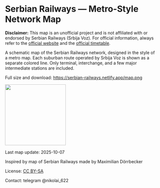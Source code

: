 # Serbian Railways — Metro-Style Network Map

**Disclaimer:** This map is an unofficial project and is not affiliated with or endorsed by Serbian Railways (Srbija Voz). For official information, always refer to the [official website](https://www.srbijavoz.rs/) and the [official timetable](https://w3.srbvoz.rs/redvoznje).

A schematic map of the Serbian Railways network, designed in the style of a metro map. Each suburban route operated by Srbija Voz is shown as a separate colored line. Only terminal, interchange, and a few major intermediate stations are included.

Full size and download: https://serbian-railways.netlify.app/map.png

<img src="https://serbian-railways.netlify.app/map.png" width="200"/>

Last map update: 2025-10-07

Inspired by map of Serbian Railways made by Maximilian Dörrbecker

License: [CC BY-SA](https://creativecommons.org/licenses/by-sa/4.0/deed.en)

Contact: telegram @nikolai_622

